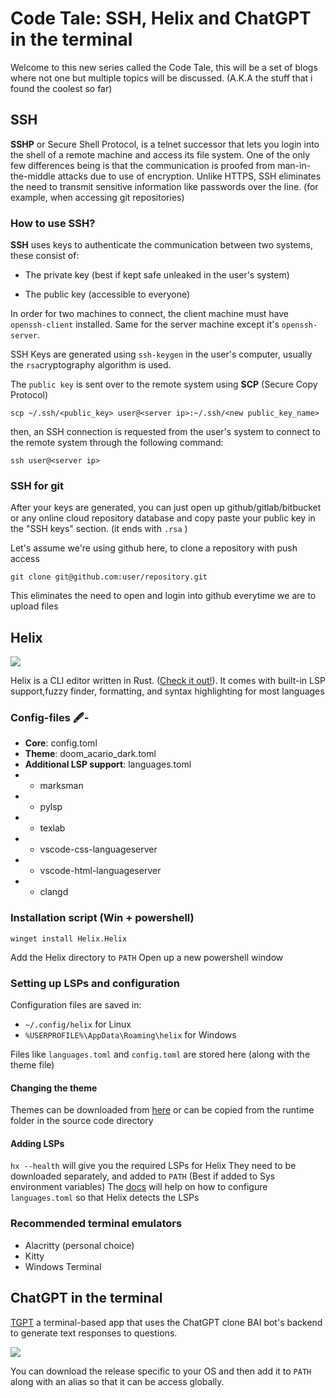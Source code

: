 # Code Tale: SSH, Helix and ChatGPT in the terminal

Welcome to this new series called the Code Tale, this will be a set of blogs where not one but multiple topics will be discussed. (A.K.A the stuff that i found the coolest so far)

## SSH

**SSHP** or Secure Shell Protocol, is a telnet successor that lets you login into the shell of a remote machine and access its file system. One of the only few differences being is that the communication is proofed from man-in-the-middle attacks due to use of encryption. Unlike HTTPS, SSH eliminates the need to transmit sensitive information like passwords over the line. (for example, when accessing git repositories)

### How to use SSH?

**SSH** uses keys to authenticate the communication between two systems, these consist of: 

+ The private key (best if kept safe unleaked in the user's system)

+ The public key (accessible to everyone)

In order for two machines to connect, the client machine must have `openssh-client` installed. Same for the server machine except it's `openssh-server`.

SSH Keys are generated using `ssh-keygen` in the user's computer,  usually the `rsa`cryptography algorithm is used.

The `public key` is sent over to the remote system using **SCP** (Secure Copy Protocol) 

```
scp ~/.ssh/<public_key> user@<server ip>:~/.ssh/<new public_key_name> 
```

then, an SSH connection is requested from the user's system to connect to the remote system through the following command: 

```
ssh user@<server ip> 
```

### SSH for git

After your keys are generated, you can just open up github/gitlab/bitbucket or any online cloud repository database and copy paste your public key in the "SSH keys" section. (it ends with `.rsa` )

Let's assume we're using github here, to clone a repository with push access

```
git clone git@github.com:user/repository.git
```

This eliminates the need to open and login into github everytime we are to upload files



## Helix

![](C:\Users\geniu\AppData\Roaming\marktext\images\2023-05-16-17-14-09-image.png)

Helix is a CLI editor written in Rust. ([Check it out!](https://helix-editor.com/)).
It comes with built-in LSP support,fuzzy finder, formatting, and syntax highlighting for most languages

### Config-files 🖋️-

- **Core**: config.toml
- **Theme**: doom_acario_dark.toml
- **Additional LSP support**: languages.toml
- - marksman
- - pylsp
- - texlab
- - vscode-css-languageserver
- - vscode-html-languageserver
- - clangd

### Installation script (Win + powershell)

```
winget install Helix.Helix
```




Add the Helix directory to `PATH` Open up a new powershell window

### Setting up LSPs and configuration

Configuration files are saved in:

- `~/.config/helix` for Linux
- `%USERPROFILE%\AppData\Roaming\helix` for Windows

Files like `languages.toml` and `config.toml` are stored here (along with the theme file)

#### Changing the theme

Themes can be downloaded from [here](https://github.com/helix-editor/helix/tree/master/runtime/themes) or can be copied from the runtime folder in the source code directory

#### Adding LSPs

`hx --health` will give you the required LSPs for Helix
They need to be downloaded separately, and added to `PATH` (Best if added to Sys environment variables)
The [docs](https://docs.helix-editor.com/) will help on how to configure `languages.toml` so that Helix detects the LSPs

### Recommended terminal emulators

- Alacritty (personal choice)
- Kitty
- Windows Terminal

## ChatGPT in the terminal

[TGPT](https://github.com/aandrew-me/tgpt) a terminal-based app that uses the ChatGPT clone BAI bot's backend to generate text responses to questions. 

![](C:\Users\geniu\AppData\Roaming\marktext\images\2023-05-16-17-15-31-image.png)

You can download the release specific to your OS and then add it to `PATH` along with an alias so that it can be access globally. 


